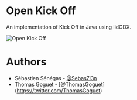 # Open Kick Off
An implementation of Kick Off in Java using lidGDX.

![Open Kick Off](http://i.imgur.com/UsD59F5.gif)

# Authors
- Sébastien Sénégas - [@Sebas7i3n](https://twitter.com/Sebas7i3n)
- Thomas Goguet - [@ThomasGoguet] (https://twitter.com/ThomasGoguet)
